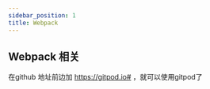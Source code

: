 ```yaml
---
sidebar_position: 1
title: Webpack 
---
```


## Webpack 相关

在github 地址前边加  https://gitpod.io# ，就可以使用gitpod了
